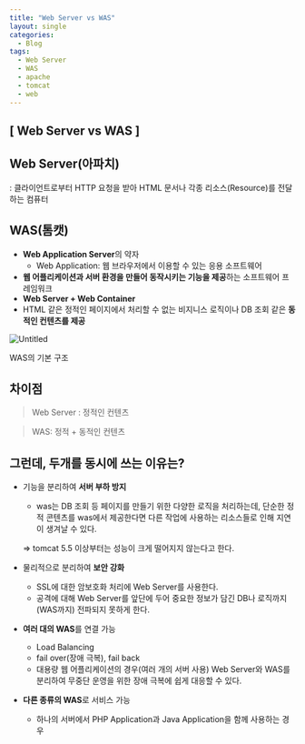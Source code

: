 ```yaml
---
title: "Web Server vs WAS"
layout: single
categories:
  - Blog
tags:
  - Web Server
  - WAS
  - apache
  - tomcat
  - web
---
```


## [ Web Server vs WAS ]

## Web Server(아파치)

: 클라이언트로부터 HTTP 요청을 받아 HTML 문서나 각종 리소스(Resource)를 전달하는 컴퓨터

## WAS(톰캣)

- **Web Application Server**의 약자
    - Web Application: 웹 브라우저에서 이용할 수 있는 응용 소프트웨어
- **웹 어플리케이션과 서버 환경을 만들어 동작시키는 기능을 제공**하는 소프트웨어 프레임워크
- **Web Server + Web Container**
- HTML 같은 정적인 페이지에서 처리할 수 없는 비지니스 로직이나 DB 조회 같은 **동적인 컨텐츠를 제공**

![Untitled](https://user-images.githubusercontent.com/26619776/131252546-f7edc5fd-d0c3-43ba-af29-1ebdb063970c.png)

WAS의 기본 구조

## 차이점

> Web Server : 정적인 컨텐츠

> WAS: 정적 + 동적인 컨텐츠

## 그런데, 두개를 동시에 쓰는 이유는?

- 기능을 분리하여 **서버 부하 방지**
    - was는 DB 조회 등 페이지를 만들기 위한 다양한 로직을 처리하는데, 단순한 정적 콘텐츠를 was에서 제공한다면 다른 작업에 사용하는 리소스들로 인해 지연이 생겨날 수 있다.

    ⇒ tomcat 5.5 이상부터는 성능이 크게 떨어지지 않는다고 한다.

- 물리적으로 분리하여 **보안 강화**
    - SSL에 대한 암보호화 처리에 Web Server를 사용한다.
    - 공격에 대해 Web Server를 앞단에 두어 중요한 정보가 담긴 DB나 로직까지 (WAS까지) 전파되지 못하게 한다.
- **여러 대의 WAS**를 연결 가능
    - Load Balancing
    - fail over(장애 극복), fail back
    - 대용량 웹 어플리케이션의 경우(여러 개의 서버 사용) Web Server와 WAS를 분리하여 무중단 운영을 위한 장애 극복에 쉽게 대응할 수 있다.
- **다른 종류의 WAS**로 서비스 가능
    - 하나의 서버에서 PHP Application과  Java Application을 함께 사용하는 경우
